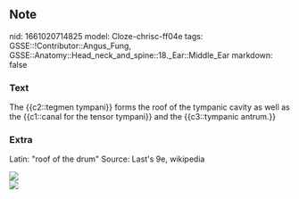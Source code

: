## Note
nid: 1661020714825
model: Cloze-chrisc-ff04e
tags: GSSE::!Contributor::Angus_Fung, GSSE::Anatomy::Head_neck_and_spine::18._Ear::Middle_Ear
markdown: false

### Text
The {{c2::tegmen tympani}} forms the roof of the tympanic cavity as well as the {{c1::canal for the tensor tympani}} and the {{c3::tympanic antrum.}}

### Extra
Latin: "roof of the drum" Source: Last's 9e, wikipedia
<div>
  <div>
    <img src="Gray913.png">
    <div><img src= 
    "paste-79eea0e4bc1a151beb653d30cc2f26532aba1e0d.jpg"></div>
  </div>
</div>
